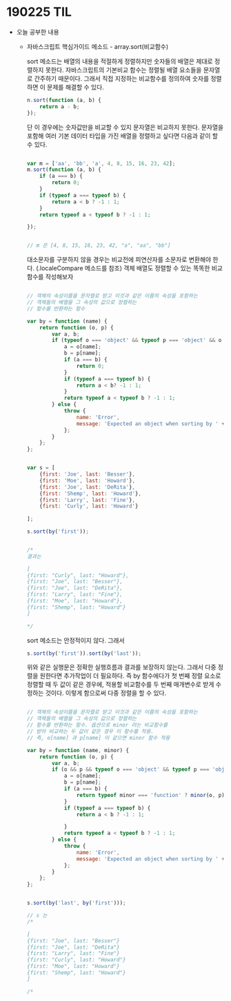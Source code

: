 # 190225 TIL

- 오늘 공부한 내용

  - 자바스크립트 핵심가이드 메소드 - array.sort(비교함수)

    sort 메소드는 배열의 내용을 적절하게 정렬하지만 숫자들의 배열은 제대로 정렬하지 못한다.  자바스크립트의 기본비교 함수는 정렬될 배열 요소들을 문자열로 간주하기 때문이다. 그래서 직접 지정하는 비교함수를 정의하여 숫자를 정렬하면 이 문제를 해결할 수 있다.

    ```javascript
    n.sort(function (a, b) {
        return a - b;
    });
    ```

      단 이 경우에는 숫자값만을 비교할 수 있지 문자열은 비교하지 못한다. 문자열을 포함해 여러 기본 데이터 타입을 가진 배열을 정렬하고 싶다면 다음과 같이 할 수 있다.

    ```javascript
    
    var m = ['aa', 'bb', 'a', 4, 8, 15, 16, 23, 42];
    m.sort(function (a, b) {
        if (a === b) {
            return 0;
        }
        if (typeof a === typeof b) {
            return a < b ? -1 : 1;
        }
        return typeof a < typeof b ? -1 : 1;
    
    });
    
    
    // m 은 [4, 8, 15, 16, 23, 42, "a", "aa", "bb"]
    ```

    대소문자를 구분하지 않을 경우는 비교전에 피연산자를 소문자로 변환해야 한다. (.localeCompare 메소드를 참조) 객체 배열도 정렬할 수 있는 똑똑한 비교함수를 작성해보자

    ```javascript
    
    // 객체의 속성이름을 문자열로 받고 이것과 같은 이름의 속성을 포함하는
    // 객체들의 배열을 그 속성의 값으로 정렬하는
    // 함수를 반환하는 함수 
    
    var by = function (name) {
        return function (o, p) {
            var a, b;
            if (typeof o === 'object' && typeof p === 'object' && o && p) {
                a = o[name];
                b = p[name];
                if (a === b) {
                    return 0;
                }
                if (typeof a === typeof b) {
                    return a < b? -1 : 1;
                }
                return typeof a < typeof b ? -1 : 1;
            } else {
                throw { 
                    name: 'Error',
                    message: 'Expected an object when sorting by ' + name
                };
            }
        };
    };
    
    
    var s = [
        {first: 'Joe', last: 'Besser'},
        {first: 'Moe', last: 'Howard'},
        {first: 'Joe', last: 'DeRita'},
        {first: 'Shemp', last: 'Howard'},
        {first: 'Larry', last: 'Fine'},
        {first: 'Curly', last: 'Howard'}
          
    ];
    
    s.sort(by('first'));
    
    
    /*
    결과는
    
    [
    {first: "Curly", last: "Howard"},
    {first: "Joe", last: "Besser"},
    {first: "Joe", last: "DeRita"},
    {first: "Larry", last: "Fine"},
    {first: "Moe", last: "Howard"},
    {first: "Shemp", last: "Howard"}
    ]
    
    */
    ```

    sort 메소드는 안정적이지 않다. 그래서 

    ```javascript
    s.sort(by('first')).sort(by('last'));
    ```

    위와 같은 실행문은 정확한 실행흐름과 결과를 보장하지 않는다. 그래서 다중 정렬을 원한다면 추가작업이 더 필요하다. 즉 by 함수에다가 첫 번째 정렬 요소로 정렬할 때 두 값이 같은 경우에, 적용할 비교함수를 두 번째 매개변수로 받게 수정하는 것이다. 이렇게 함으로써 다중 정렬을 할 수 있다.

    ```javascript
    
    // 객체의 속성이름을 문자열로 받고 이것과 같은 이름의 속성을 포함하는
    // 객체들의 배열을 그 속성의 값으로 정렬하는
    // 함수를 반환하는 함수. 옵션으로 minor 라는 비교함수를
    // 받아 비교하는 두 값이 같은 경우 이 함수를 적용.
    // 즉, o[name] 과 p[name] 이 같으면 minor 함수 적용
    
    var by = function (name, minor) {
        return function (o, p) {
            var a, b;
            if (o && p && typeof o === 'object' && typeof p === 'object') {
                a = o[name];
                b = p[name];
                if (a === b) {
                    return typeof minor === 'function' ? minor(o, p) : 0;
                }
                if (typeof a === typeof b) {
                    return a < b ? -1 : 1;
    
                }
                return typeof a < typeof b ? -1 : 1;
            } else {
                throw {
                    name: 'Error',
                    message: 'Expected an object when sorting by ' + name
                };
            }
        };
    };
    
    
    s.sort(by('last', by('first')));
    
    // s 는
    /*
    
    [
    {first: "Joe", last: "Besser"}
    {first: "Joe", last: "DeRita"}
    {first: "Larry", last: "Fine"}
    {first: "Curly", last: "Howard"}
    {first: "Moe", last: "Howard"}
    {first: "Shemp", last: "Howard"}
    ]
    
    /*
    ```
